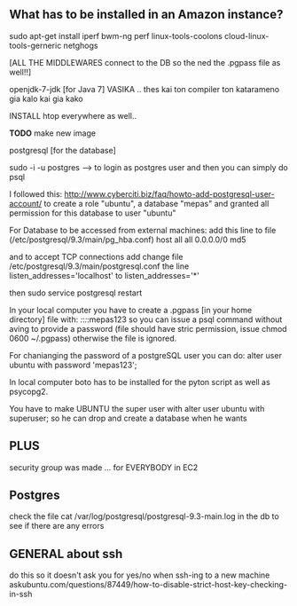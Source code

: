 What has to be installed in an Amazon instance?
-----------------------------------------------


sudo apt-get install iperf
bwm-ng
perf
linux-tools-coolons
cloud-linux-tools-gerneric
netghogs


[ALL THE MIDDLEWARES connect to the DB so the ned
the .pgpass file as well!!]

openjdk-7-jdk [for Java 7] VASIKA .. thes kai ton compiler
ton katarameno gia kalo kai gia kako

INSTALL htop everywhere as well..

**TODO** make new image

postgresql [for the database]

sudo -i -u postgres --> to login as postgres user
and then you can simply do psql

I followed this: http://www.cyberciti.biz/faq/howto-add-postgresql-user-account/
to create a role "ubuntu", a database "mepas" and granted all permission for
this database to user "ubuntu"

For Database to be accessed from external machines:
add this line to file (/etc/postgresql/9.3/main/pg_hba.conf)
host    all             all             0.0.0.0/0            md5

and to accept TCP connections add
change file /etc/postgresql/9.3/main/postgresql.conf the line
listen_addresses='localhost'
to listen_addresses='*'

then sudo service postgresql restart

In your local computer you have to create a .pgpass [in your home directory] file with:
*:*:*:*:mepas$1$2$3$
so you can issue a psql command without aving to provide a password
(file should have stric permission, issue  chmod 0600 ~/.pgpass)
otherwise the file is ignored.

For chanianging the password of a postgreSQL user you can do:
alter user ubuntu with password 'mepas$1$2$3$';


In local computer boto has to be installed for the pyton script
as well as psycopg2.


You have to make UBUNTU the super user with
alter user ubuntu with superuser;
so he can drop and create a database when he wants

PLUS
----

security group was made ... for EVERYBODY in EC2


Postgres
--------

check the file cat /var/log/postgresql/postgresql-9.3-main.log in the db
to see if there are any errors


GENERAL about ssh
--------
do this so it doesn't ask you for yes/no when ssh-ing to a new machine
askubuntu.com/questions/87449/how-to-disable-strict-host-key-checking-in-ssh
